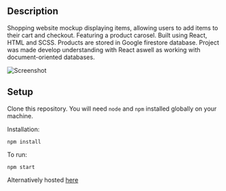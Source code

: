 ## Description
Shopping website mockup displaying items, allowing users to add items to their cart and checkout. Featuring a product carosel. Built using React, HTML and SCSS. Products are stored in Google firestore database. Project was made develop understanding with React aswell as working with document-oriented databases.

![Screenshot](https://user-images.githubusercontent.com/93106408/200732193-3fcb965a-da8a-4096-88dd-3fa464a6c970.JPG)

## Setup 

Clone this repository. You will need `node` and `npm` installed globally on your machine.

Installation:

`npm install`

To run:

`npm start`

Alternatively hosted [here](https://robswares-ecommerce-site.netlify.app)

